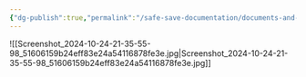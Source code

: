 ```yaml
---
{"dg-publish":true,"permalink":"/safe-save-documentation/documents-and-forms/manual-applications/donor-perfect/"}
---
```


![[Screenshot_2024-10-24-21-35-55-98_51606159b24eff83e24a54116878fe3e.jpg\|Screenshot_2024-10-24-21-35-55-98_51606159b24eff83e24a54116878fe3e.jpg]]